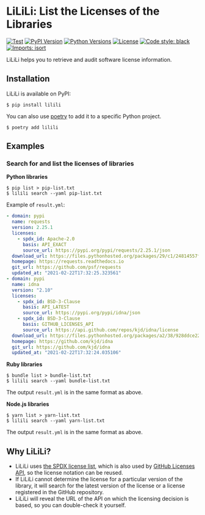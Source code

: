 # LiLiLi: List the Licenses of the Libraries

[![Test](https://github.com/poyo46/lilili/workflows/Test/badge.svg)](https://github.com/poyo46/lilili/actions?query=workflow%3ATest)
[![PyPI Version](https://img.shields.io/pypi/v/lilili.svg)](https://pypi.org/pypi/lilili/)
[![Python Versions](https://img.shields.io/pypi/pyversions/lilili.svg)](https://pypi.org/pypi/lilili/)
[![License](https://img.shields.io/pypi/l/lilili.svg)](https://github.com/poyo46/lilili/blob/main/LICENSE)
[![Code style: black](https://img.shields.io/badge/code%20style-black-000000.svg)](https://github.com/psf/black)
[![Imports: isort](https://img.shields.io/badge/%20imports-isort-%231674b1?style=flat&labelColor=ef8336)](https://pycqa.github.io/isort/)

LiLiLi helps you to retrieve and audit software license information.

## Installation

LiLiLi is available on PyPI:

```console
$ pip install lilili
```

You can also use [poetry](https://python-poetry.org/) to add it to a specific Python project.

```console
$ poetry add lilili
```

## Examples

### Search for and list the licenses of libraries

**Python libraries**

```console
$ pip list > pip-list.txt
$ lilili search --yaml pip-list.txt
```

Example of `result.yml`:

```yaml
- domain: pypi
  name: requests
  version: 2.25.1
  licenses:
    - spdx_id: Apache-2.0
      basis: API_EXACT
      source_url: https://pypi.org/pypi/requests/2.25.1/json
  download_url: https://files.pythonhosted.org/packages/29/c1/24814557f1d22c56d50280771a17307e6bf87b70727d975fd6b2ce6b014a/requests-2.25.1-py2.py3-none-any.whl
  homepage: https://requests.readthedocs.io
  git_url: https://github.com/psf/requests
  updated_at: "2021-02-22T17:32:25.323561"
- domain: pypi
  name: idna
  version: "2.10"
  licenses:
    - spdx_id: BSD-3-Clause
      basis: API_LATEST
      source_url: https://pypi.org/pypi/idna/json
    - spdx_id: BSD-3-Clause
      basis: GITHUB_LICENSES_API
      source_url: https://api.github.com/repos/kjd/idna/license
  download_url: https://files.pythonhosted.org/packages/a2/38/928ddce2273eaa564f6f50de919327bf3a00f091b5baba8dfa9460f3a8a8/idna-2.10-py2.py3-none-any.whl
  homepage: https://github.com/kjd/idna
  git_url: https://github.com/kjd/idna
  updated_at: "2021-02-22T17:32:24.035106"
```

**Ruby libraries**

```console
$ bundle list > bundle-list.txt
$ lilili search --yaml bundle-list.txt
```

The output `result.yml` is in the same format as above.

**Node.js libraries**

```console
$ yarn list > yarn-list.txt
$ lilili search --yaml yarn-list.txt
```

The output `result.yml` is in the same format as above.

## Why LiLiLi?

- LiLiLi uses [the SPDX license list](https://spdx.org/licenses/), which is also used by [GitHub Licenses API](https://docs.github.com/en/rest/reference/licenses), so the license notation can be reused.
- If LiLiLi cannot determine the license for a particular version of the library, it will search for the latest version of the license or a license registered in the GitHub repository.
- LiLiLi will reveal the URL of the API on which the licensing decision is based, so you can double-check it yourself.

